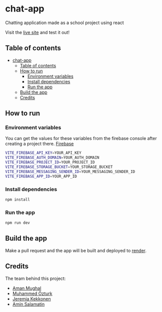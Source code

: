 # chat-app
Chatting application made as a school project using react

Visit the [live site](https://chat-app-ao9o.onrender.com/) and test it out!

## Table of contents
- [chat-app](#markdown-header-chat-app)
  - [Table of contents](#markdown-header-table-of-contents)
  - [How to run](#markdown-header-how-to-run)
    - [Environment variables](#markdown-header-environment-variables)
    - [Install dependencies](#markdown-header-install-dependencies)
    - [Run the app](#markdown-header-run-the-app)
  - [Build the app](#markdown-header-build-the-app)
  - [Credits](#markdown-header-credits)


## How to run
### Environment variables
You can get the values for these variables from the firebase console after creating a project there. [Firebase](https://firebase.google.com/)
```bash
VITE_FIREBASE_API_KEY=YOUR_API_KEY
VITE_FIREBASE_AUTH_DOMAIN=YOUR_AUTH_DOMAIN
VITE_FIREBASE_PROJECT_ID=YOUR_PROJECT_ID
VITE_FIREBASE_STORAGE_BUCKET=YOUR_STORAGE_BUCKET
VITE_FIREBASE_MESSAGING_SENDER_ID=YOUR_MESSAGING_SENDER_ID
VITE_FIREBASE_APP_ID=YOUR_APP_ID
```

### Install dependencies
```bash
npm install
```

### Run the app
```bash
npm run dev
```

## Build the app
Make a pull request and the app will be built and deployed to [render](https://render.com/).

## Credits
The team behind this project:
- [Aman Mughal](https://amppa.dev/)
- [Muhammed Özturk](https://github.com/trzero0/)
- [Jeremia Kekkonen](https://github.com/Xarros0)
- [Amin Salamatin](https://github.com/AminSalamatin)
